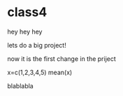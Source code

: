 # class4
hey hey hey

lets do a big project!


now it is the first change in the priject

x=c(1,2,3,4,5)
mean(x)


blablabla